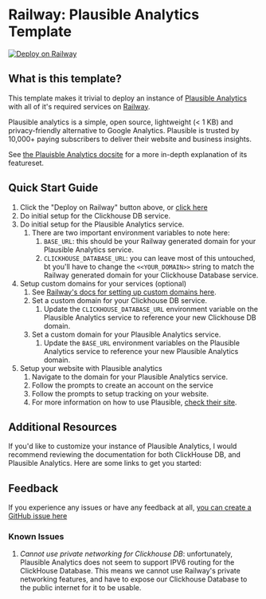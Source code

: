 # Railway: Plausible Analytics Template

[![Deploy on Railway](https://railway.app/button.svg)](https://railway.app/template/mzYEXO?referralCode=IFlm92)


## What is this template?
This template makes it trivial to deploy an instance of [Plausible Analytics](https://plausible.io/) with all of it's required services on  [Railway](https://railway.app).

Plausible analytics is a simple, open source, lightweight (< 1 KB) and privacy-friendly alternative to Google Analytics. Plausible is trusted by 10,000+ paying subscribers to deliver their website and business insights.

See [the Plauisble Analytics docsite](https://plausible.io/docs) for a more in-depth explanation of its featureset.

## Quick Start Guide

1. Click the "Deploy on Railway" button above, or [click here](https://railway.app/template/mzYEXO?referralCode=IFlm92)
2. Do initial setup for the Clickhouse DB service.
3. Do initial setup for the Plausible Analytics service.
    1. There are two important environment variables to note here: 
        1. `BASE_URL`: this should be your Railway generated domain for your Plausible Analytics service. 
        2. `CLICKHOUSE_DATABASE_URL`: you can leave most of this untouched, bt you'll have to change the `<<YOUR_DOMAIN>>` string to match the Railway generated domain for your Clickhouse Database service.
4. Setup custom domains for your services (optional) 
    1. See [Railway's docs for setting up custom domains here](https://docs.railway.app/deploy/exposing-your-app#custom-domains). 
    2. Set a custom domain for your Clickhouse DB service.
        1. Update the `CLICKHOUSE_DATABASE_URL` environment variable on the Plausible Analytics service to reference your new Clickhouse DB domain.
    3. Set a custom domain for your Plausible Analytics service. 
        1. Update the `BASE_URL` environment variables on the Plausible Analytics service to reference your new Plausible Analytics domain.  
5. Setup your website with Plausible analytics
    1. Navigate to the domain for your Plausible Analytics service. 
    2. Follow the prompts to create an account on the service 
    3. Follow the prompts to setup tracking on your website. 
    4. For more information on how to use Plausible, [check their site](https://plausible.io/docs).

## Additional Resources 

If you'd like to customize your instance of Plausible Analytics, I would recommend reviewing the documentation for both ClickHouse DB, and Plausible Analytics. Here are some links to get you started: 



## Feedback 
If you experience any issues or have any feedback at all, [you can create a GitHub issue here](https://github.com/MykalMachon/railway-plausible/issues)

### Known Issues
1. *Cannot use private networking for Clickhouse DB*: unfortunately, Plausible Analytics does not seem to support IPV6 routing for the ClickHouse Database. This means we cannot use Railway's private networking features, and have to expose our Clickhouse Database to the public internet for it to be usable.
